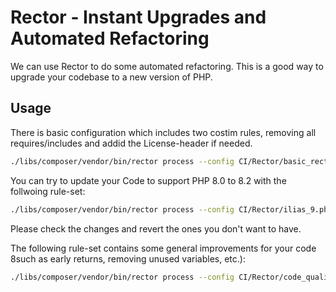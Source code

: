 Rector - Instant Upgrades and Automated Refactoring
===================================================

We can use Rector to do some automated refactoring. This is a good way to upgrade your codebase to a new version of PHP.

## Usage

There is basic configuration which includes two costim rules, removing all requires/includes and addid the
License-header if needed.

```bash
./libs/composer/vendor/bin/rector process --config CI/Rector/basic_rector.php YOUR_DIRECTORY
```

You can try to update your Code to support PHP 8.0 to 8.2 with the follwoing rule-set:

```bash
./libs/composer/vendor/bin/rector process --config CI/Rector/ilias_9.php YOUR_DIRECTORY
```

Please check the changes and revert the ones you don't want to have.

The following rule-set contains some general improvements for your code 8such as early returns, removing unused
variables, etc.):

```bash
./libs/composer/vendor/bin/rector process --config CI/Rector/code_quality.php YOUR_DIRECTORY
```
